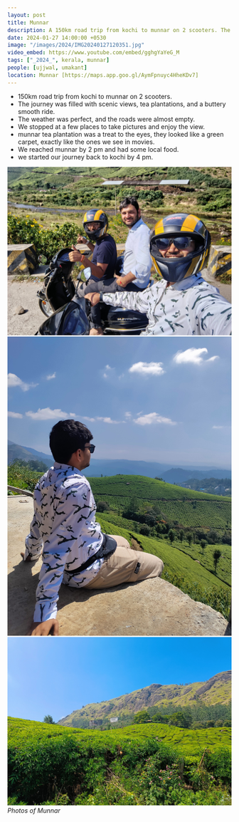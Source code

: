 ```yaml
---
layout: post
title: Munnar
description: A 150km road trip from kochi to munnar on 2 scooters. The journey was filled with scenic views, tea plantations 🌿, and a buttery smooth ride.
date: 2024-01-27 14:00:00 +0530
image: "/images/2024/IMG20240127120351.jpg"
video_embed: https://www.youtube.com/embed/gghgYaYeG_M
tags: ["_2024_", kerala, munnar]
people: [ujjwal, umakant]
location: Munnar [https://maps.app.goo.gl/AymFpnuyc4HheKDv7]
---
```


- 150km road trip from kochi to munnar on 2 scooters.
- The journey was filled with scenic views, tea plantations, and a buttery smooth ride.
- The weather was perfect, and the roads were almost empty.
- We stopped at a few places to take pictures and enjoy the view.
- munnar tea plantation was a treat to the eyes, they looked like a green carpet, exactly like the ones we see in movies.
- We reached munnar by 2 pm and had some local food.
- we started our journey back to kochi by 4 pm.

<div class="gallery-box">
  <div class="gallery">
    <img src="/images/2024/q1/IMG20240127145937.jpg" loading="lazy" alt="">
    <img src="/images/2024/q1/IMG_20240127_120646.jpg" loading="lazy" alt="">
    <img src="/images/2024/q1/IMG20240127121726.jpg" loading="lazy" alt="">
  </div>
  <em>Photos of Munnar</em>
</div>